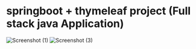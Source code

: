 # springboot + thymeleaf project (Full stack java Application)

![Screenshot (1)](https://github.com/santoshpeddinti31/CRUD/assets/90918404/f3ad5731-a540-4e13-8d11-42704c0a0b92)
![Screenshot (3)](https://github.com/santoshpeddinti31/CRUD/assets/90918404/4d7e56c2-90d1-4f8c-9a05-f80f992c889b)
